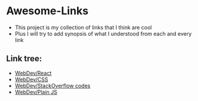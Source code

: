 # Awesome-Links
* This project is my collection of links that I think are cool
* Plus I will try to add synopsis of what I understood from each and every link

## Link tree:

* [WebDev/React](WebDev/React)
* [WebDev/CSS](WebDev/CSS)
* [WebDev/StackOverflow codes](WebDev/StackOverflow)
* [WebDev/Plain JS](WebDev/VanillaJS)
